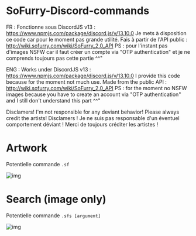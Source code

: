# SoFurry-Discord-commands

FR : Fonctionne sous DiscordJS v13 : https://www.npmjs.com/package/discord.js/v/13.10.0
Je mets à disposition ce code car pour le moment pas grande utilité.
Fais à partir de l'API public : http://wiki.sofurry.com/wiki/SoFurry_2.0_API
PS : pour l'instant pas d'images NSFW car il faut créer un compte via "OTP authentication" et je ne comprends toujours pas cette partie ^^" 

ENG : Works under DiscordJS v13 : https://www.npmjs.com/package/discord.js/v/13.10.0
I provide this code because for the moment not much use.
Made from the public API : http://wiki.sofurry.com/wiki/SoFurry_2.0_API
PS : for the moment no NSFW images because you have to create an account via "OTP authentication" and I still don't understand this part ^^" 

Disclamers!
I'm not responsible for any deviant behavior!
Please always credit the artists!
Disclamers !
Je ne suis pas responsable d'un éventuel comportement déviant !
Merci de toujours créditer les artistes !

# Artwork
Potentielle commande `.sf`

![img](https://media.discordapp.net/attachments/646751083233935373/1027175593562869760/unknown.png?width=378&height=538)

# Search (image only)
Potentielle commande `.sfs [argument]`

![img](https://media.discordapp.net/attachments/646751083233935373/1027173919414820935/unknown.png?width=451&height=538)


